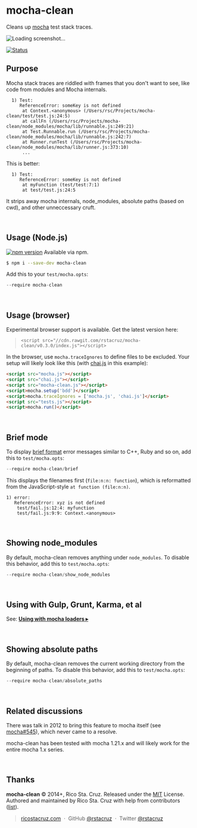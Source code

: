 # mocha-clean

Cleans up [mocha] test stack traces.

![Loading screenshot...](https://raw.githubusercontent.com/rstacruz/mocha-clean/gh-pages/comparison.png)

[![Status](http://img.shields.io/travis/rstacruz/mocha-clean/master.svg?style=flat)](https://travis-ci.org/rstacruz/mocha-clean "See test builds")


## Purpose

Mocha stack traces are riddled with frames that you don't want to see, like code from modules and Mocha internals.

```
  1) Test:
     ReferenceError: someKey is not defined
      at Context.<anonymous> (/Users/rsc/Projects/mocha-clean/test/test.js:24:5)
      at callFn (/Users/rsc/Projects/mocha-clean/node_modules/mocha/lib/runnable.js:249:21)
      at Test.Runnable.run (/Users/rsc/Projects/mocha-clean/node_modules/mocha/lib/runnable.js:242:7)
      at Runner.runTest (/Users/rsc/Projects/mocha-clean/node_modules/mocha/lib/runner.js:373:10)
      ...
```

This is better:

```
  1) Test:
     ReferenceError: someKey is not defined
      at myFunction (test/test:7:1)
      at test/test.js:24:5
```

It strips away mocha internals, node_modules, absolute paths (based on cwd), and 
other unneccessary cruft.

<br>

## Usage (Node.js)

[![npm version](http://img.shields.io/npm/v/mocha-clean.svg?style=flat)](https://npmjs.org/package/mocha-clean "View this project on npm")
Available via npm.

```sh
$ npm i --save-dev mocha-clean
```

Add this to your `test/mocha.opts`:

```js
--require mocha-clean
```

<br>

## Usage (browser)

Experimental browser support is available. Get the latest version here:

> [](#version) `<script src="//cdn.rawgit.com/rstacruz/mocha-clean/v0.3.0/index.js"></script>`

In the browser, use `mocha.traceIgnores` to define files to be excluded. Your
setup will likely look like this (with [chai.js] in this example):

```html
<script src="mocha.js"></script>
<script src="chai.js"></script>
<script src="mocha-clean.js"></script>
<script>mocha.setup('bdd')</script>
<script>mocha.traceIgnores = ['mocha.js', 'chai.js']</script>
<script src="tests.js"></script>
<script>mocha.run()</script>
```

[chai.js]: http://chaijs.com

<br>

## Brief mode

To display [brief format] error messages similar to C++, Ruby and so on,
add this to `test/mocha.opts`:

```js
--require mocha-clean/brief
```

This displays the filenames first (`file:n:n: function`), which is reformatted from
the JavaScript-style `at function (file:n:n)`.

```
1) error:
   ReferenceError: xyz is not defined
    test/fail.js:12:4: myfunction
    test/fail.js:9:9: Context.<anonymous>
```

<br>

## Showing node_modules

By default, mocha-clean removes anything under `node_modules`.
To disable this behavior, add this to `test/mocha.opts`:

```js
--require mocha-clean/show_node_modules
```

<br>

## Using with Gulp, Grunt, Karma, et al

See: **[Using with mocha loaders ▸](docs/Using_with_mocha_loaders.md)**

<br>

## Showing absolute paths

By default, mocha-clean removes the current working directory from the beginning
of paths. To disable this behavior, add this to `test/mocha.opts`:

```js
--require mocha-clean/absolute_paths
```

<br>

## Related discussions

There was talk in 2012 to bring this feature to mocha itself (see [mocha#545]),
which never came to a resolve.

mocha-clean has been tested with mocha 1.21.x and will likely work for the 
entire mocha 1.x series.

[mocha#545]: https://github.com/visionmedia/mocha/issues/545

<br>

## Thanks

[mocha]: http://visionmedia.github.io/mocha
[brief format]: http://gcc.gnu.org/onlinedocs/gnat_ugn_unw/Output-and-Error-Message-Control.html

**mocha-clean** © 2014+, Rico Sta. Cruz. Released under the [MIT] License.<br>
Authored and maintained by Rico Sta. Cruz with help from contributors ([list][contributors]).

> [ricostacruz.com](http://ricostacruz.com) &nbsp;&middot;&nbsp;
> GitHub [@rstacruz](https://github.com/rstacruz) &nbsp;&middot;&nbsp;
> Twitter [@rstacruz](https://twitter.com/rstacruz)

[MIT]: http://mit-license.org/
[contributors]: http://github.com/rstacruz/mocha-clean/contributors

